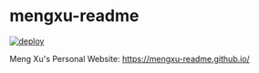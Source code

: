 # mengxu-readme

[![deploy](https://github.com/mengxu-readme/mengxu-readme.github.io/actions/workflows/deploy.yml/badge.svg)](https://github.com/mengxu-readme/mengxu-readme.github.io/actions/workflows/deploy.yml)

Meng Xu's Personal Website: https://mengxu-readme.github.io/
